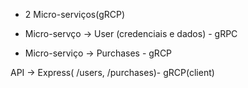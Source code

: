 -  2 Micro-serviços(gRCP)

-  Micro-servço -> User (credenciais e dados) - gRPC

-  Micro-serviço -> Purchases - gRCP

API -> Express( /users, /purchases)- gRCP(client)
